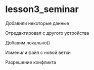 ﻿# lesson3_seminar

Добавили некоторые данные

Отредактировал с другого устройства

Добавим локально))

Изменили файл с новой ветки 

Разрешение конфликта
